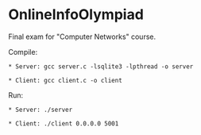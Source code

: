 # OnlineInfoOlympiad
Final exam for "Computer Networks" course.

Compile:

    * Server: gcc server.c -lsqlite3 -lpthread -o server

    * Client: gcc client.c -o client

Run:

    * Server: ./server

    * Client: ./client 0.0.0.0 5001

